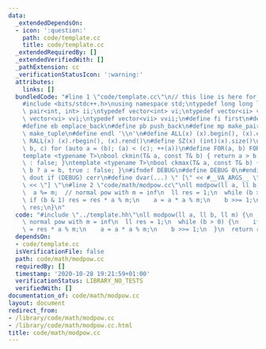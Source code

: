```yaml
---
data:
  _extendedDependsOn:
  - icon: ':question:'
    path: code/template.cc
    title: code/template.cc
  _extendedRequiredBy: []
  _extendedVerifiedWith: []
  _pathExtension: cc
  _verificationStatusIcon: ':warning:'
  attributes:
    links: []
  bundledCode: "#line 1 \"code/template.cc\"\n// this line is here for a reason\n\
    #include <bits/stdc++.h>\nusing namespace std;\ntypedef long long ll;\ntypedef\
    \ pair<int, int> ii;\ntypedef vector<int> vi;\ntypedef vector<ii> vii;\ntypedef\
    \ vector<vi> vvi;\ntypedef vector<vii> vvii;\n#define fi first\n#define se second\n\
    #define eb emplace_back\n#define pb push_back\n#define mp make_pair\n#define mt\
    \ make_tuple\n#define endl '\\n'\n#define ALL(x) (x).begin(), (x).end()\n#define\
    \ RALL(x) (x).rbegin(), (x).rend()\n#define SZ(x) (int)(x).size()\n#define FOR(a,\
    \ b, c) for (auto a = (b); (a) < (c); ++(a))\n#define F0R(a, b) FOR (a, 0, (b))\n\
    template <typename T>\nbool ckmin(T& a, const T& b) { return a > b ? a = b, true\
    \ : false; }\ntemplate <typename T>\nbool ckmax(T& a, const T& b) { return a <\
    \ b ? a = b, true : false; }\n#ifndef DEBUG\n#define DEBUG 0\n#endif\n#define\
    \ dout if (DEBUG) cerr\n#define dvar(...) \" [\" << #__VA_ARGS__ \": \" << (__VA_ARGS__)\
    \ << \"] \"\n#line 2 \"code/math/modpow.cc\"\nll modpow(ll a, ll b, ll m) {\n\
    \  a %= m;  // normal pow with m = inf\n  ll res = 1;\n  while (b > 0) {\n   \
    \ if (b & 1) res = res * a % m;\n    a = a * a % m;\n    b >>= 1;\n  }\n  return\
    \ res;\n}\n"
  code: "#include \"../template.hh\"\nll modpow(ll a, ll b, ll m) {\n  a %= m;  //\
    \ normal pow with m = inf\n  ll res = 1;\n  while (b > 0) {\n    if (b & 1) res\
    \ = res * a % m;\n    a = a * a % m;\n    b >>= 1;\n  }\n  return res;\n}\n"
  dependsOn:
  - code/template.cc
  isVerificationFile: false
  path: code/math/modpow.cc
  requiredBy: []
  timestamp: '2020-10-28 19:21:59+01:00'
  verificationStatus: LIBRARY_NO_TESTS
  verifiedWith: []
documentation_of: code/math/modpow.cc
layout: document
redirect_from:
- /library/code/math/modpow.cc
- /library/code/math/modpow.cc.html
title: code/math/modpow.cc
---
```

